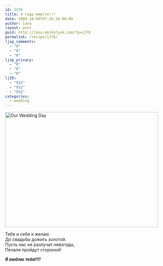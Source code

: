```yaml
---
id: 1376
title: 4 года вместе!!!
date: 2009-10-09T07:26:34-08:00
author: lana
layout: post
guid: http://lana.moskalyuk.com/?p=1376
permalink: /recipe/1376/
ljxp_comments:
  - "0"
  - "0"
  - "0"
ljxp_privacy:
  - "0"
  - "0"
  - "0"
ljID:
  - "932"
  - "932"
  - "932"
categories:
  - wedding
---
```

<img loading="lazy" class="aligncenter size-full wp-image-1377" title="Our Wedding Day" src="http://lana.moskalyuk.com/wp-content/uploads/2009/10/202965893_750468cfed.jpg" alt="Our Wedding Day" width="500" height="375" />

Тебе и себе я желаю  
До свадьбы дожить золотой.  
Пусть нас не разлучат невзгоды,  
Печали пройдут стороной!

**_Я люблю тебя!!!!_**